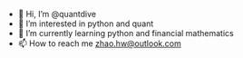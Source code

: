 - 👋 Hi, I’m @quantdive
- 👀 I’m interested in python and quant
- 🌱 I’m currently learning python and financial mathematics
- 📫 How to reach me zhao.hw@outlook.com

<!---
quantdive/quantdive is a ✨ special ✨ repository because its `README.md` (this file) appears on your GitHub profile.
You can click the Preview link to take a look at your changes.
--->
